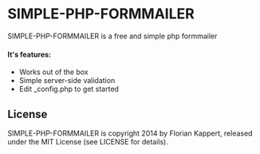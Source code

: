 # SIMPLE-PHP-FORMMAILER

SIMPLE-PHP-FORMMAILER is a free and simple php formmailer

#### It's features:

* Works out of the box
* Simple server-side validation
* Edit _config.php to get started

## License

SIMPLE-PHP-FORMMAILER is copyright 2014 by Florian Kappert, released under the MIT License (see LICENSE for details).
